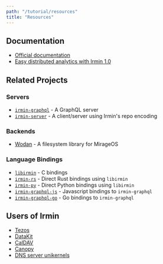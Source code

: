 ```yaml
---
path: "/tutorial/resources"
title: "Resources"
---
```


## Documentation

- [Official documentation](https://mirage.github.io/irmin/)
- [Easy distributed analytics with Irmin 1.0](https://mirage.io/blog/irmin-1.0)

## Related Projects

### Servers

- [`irmin-graphql`](https://github.com/mirage/irmin) - A GraphQL server
- [`irmin-server`](https://github.com/mirage/irmin-server) - A client/server using
  Irmin's repo encoding

### Backends

- [Wodan](https://github.com/mirage/wodan) - A filesystem library for MirageOS

### Language Bindings

- [`libirmin`](https://github.com/mirage/irmin) - C bindings
- [`irmin-rs`](https://github.com/mirage/irmin-rs) - Direct Rust bindings using
  `libirmin`
- [`irmin-py`](https://github.com/mirage/irmin-py) - Direct Python bindings using
  `libirmin`
- [`irmin-graphql-js`](https://github.com/zshipko/irmin-graphql-js) - Javascript
  bindings to `irmin-graphql`
- [`irmin-graphql-go`](https://github.com/zshipko/irmin-graphql-go) - Go bindings
  to `irmin-graphql`

## Users of Irmin

- [Tezos](https://tezos.com)
- [DataKit](https://github.com/moby/datakit)
- [CalDAV](https://github.com/roburio/caldav)
- [Canopy](https://github.com/engil/Canopy)
- [DNS server unikernels](https://github.com/roburio/unikernels)
